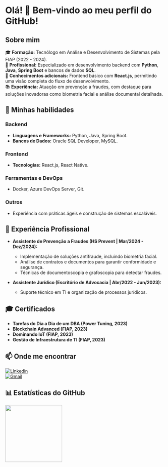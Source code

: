 # Olá! 👋 Bem-vindo ao meu perfil do GitHub!

## Sobre mim
🎓 **Formação:** Tecnólogo em Análise e Desenvolvimento de Sistemas pela FIAP (2022 - 2024).  
💼 **Profissional:** Especializado em desenvolvimento backend com **Python**, **Java**, **Spring Boot** e bancos de dados **SQL**.  
🌱 **Conhecimentos adicionais:** Frontend básico com **React.js**, permitindo uma visão completa do fluxo de desenvolvimento.  
📚 **Experiência:** Atuação em prevenção a fraudes, com destaque para soluções inovadoras como biometria facial e análise documental detalhada.

## 🚀 Minhas habilidades
### **Backend**
- **Linguagens e Frameworks:** Python, Java, Spring Boot.
- **Bancos de Dados:** Oracle SQL Developer, MySQL.

### **Frontend**
- **Tecnologias:** React.js, React Native.

### **Ferramentas e DevOps**
- Docker, Azure DevOps Server, Git.

### **Outros**
- Experiência com práticas ágeis e construção de sistemas escaláveis.

## 💼 Experiência Profissional
- **Assistente de Prevenção a Fraudes (HS Prevent | Mar/2024 - Dez/2024):**  
  - Implementação de soluções antifraude, incluindo biometria facial.  
  - Análise de contratos e documentos para garantir conformidade e segurança.  
  - Técnicas de documentoscopia e grafoscopia para detectar fraudes.  

- **Assistente Jurídico (Escritório de Advocacia | Abr/2022 - Jun/2023):**  
  - Suporte técnico em TI e organização de processos jurídicos.  

## 🎓 Certificados
- **Tarefas do Dia a Dia de um DBA (Power Tuning, 2023)**  
- **Blockchain Advanced (FIAP, 2023)**  
- **Dominando IoT (FIAP, 2023)**  
- **Gestão de Infraestrutura de TI (FIAP, 2023)**  

## 📫 Onde me encontrar
[![Linkedin](https://img.shields.io/badge/-gustavo--sorrilha--sanches-blue?style=flat-square&logo=Linkedin&logoColor=white&link=https://www.linkedin.com/in/gustavo-sorrilha-sanches/)](https://www.linkedin.com/in/gustavo-sorrilha-sanches/)  
[![Gmail](https://img.shields.io/badge/-gustavosorri29@gmail.com-006bed?style=flat-square&logo=Gmail&logoColor=white&link=mailto:gustavosorri29@gmail.com)](mailto:gustavosorri29@gmail.com)  

## 📊 Estatísticas do GitHub
<a href="https://github.com/gustavosorri29">
  <img height="180em" src="https://github-readme-stats.vercel.app/api?username=gustavosorri29&theme=dracula&show_icons=true" />
</a>
